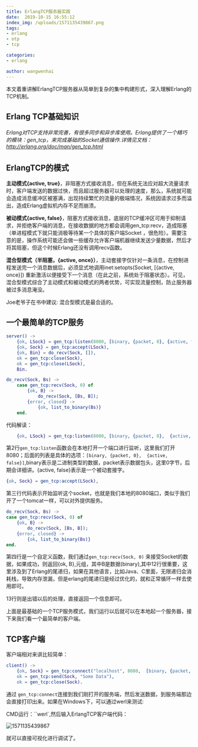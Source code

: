 ```yaml
---
title: ErlangTCP服务器实践
date:  2019-10-15 16:55:12
index_img: /uploads/1571135439867.png
tags: 
- erlang
- otp
- tcp

categories: 
- erlang

author: wangwenhai
---
```

本文着重讲解ErlangTCP服务器从简单到复杂的集中构建形式，深入理解Erlang的TCP机制。
<!-- more -->

## Erlang TCP基础知识

###### Erlang对TCP支持非常完善，有很多同步和异步库使用。Erlang提供了一个精巧的模块：gen_tcp，来完成基础的Socket通信操作.详情见文档：http://erlang.org/doc/man/gen_tcp.html



## ErlangTCP的模式

**主动模式{active, true}**，非阻塞方式接收消息，但在系统无法应对超大流量请求时，客户端发送的数据过快，而且超过服务器可以处理的速度，那么，系统就可能会造成消息缓冲区被塞满，出现持续繁忙的流量的极端情况，系统因请求过多而溢出，造成Erlang虚拟机内存不足而崩溃。

**被动模式{active, false}**，阻塞方式接收消息，底层的TCP缓冲区可用于抑制请求，并拒绝客户端的消息，在接收数据的地方都会调用gen_tcp:recv，造成阻塞（单进程模式下就只能消极等待某一个具体的客户端Socket ，很危险）。需要注意的是，操作系统可能还会做一些缓存允许客户端机器继续发送少量数据，然后才将其阻塞，但这个时候Erlang还没有调用recv函数。

**混合型模式（半阻塞，{active, once}）**，主动套接字仅针对一条消息，在控制进程发送完一个消息数据后，必须显式地调用inet:setopts(Socket, [{active, once}]) 重新激活以便接受下一个消息（在此之前，系统处于阻塞状态）。可见，混合型模式综合了主动模式和被动模式的两者优势，可实现流量控制，防止服务器被过多消息淹没。

Joe老爷子在书中建议: 混合型模式是最合适的。

## 一个最简单的TCP服务



```erlang
server() ->
    {ok, LSock} = gen_tcp:listen(8080, [binary, {packet, 0}, {active, false}]),
    {ok, Sock} = gen_tcp:accept(LSock),
    {ok, Bin} = do_recv(Sock, []),
    ok = gen_tcp:close(Sock),
    ok = gen_tcp:close(LSock),
    Bin.

do_recv(Sock, Bs) ->
    case gen_tcp:recv(Sock, 0) of
        {ok, B} ->
            do_recv(Sock, [Bs, B]);
        {error, closed} ->
            {ok, list_to_binary(Bs)}
    end.
```

代码解读：

```erlang
    {ok, LSock} = gen_tcp:listen(8080, [binary, {packet, 0},  {active, false}]),
```
第2行`gen_tcp:listen`函数会在本地打开一个端口进行监听，这里我们打开8080；后面的列表是具体的选项：`[binary, {packet, 0},  {active, false}]`,binary表示是二进制类型的数据，packet表示数据包头，这里0字节，后期会详细讲。{active, false}表示是一个被动套接字。

```erlang
{ok, Sock} = gen_tcp:accept(LSock),
```

第三行代码表示开始监听这个socket，也就是我们本地的8080端口，类似于我们开了一个tomcat一样，可以对外提供服务。

```erlang
do_recv(Sock, Bs) ->
case gen_tcp:recv(Sock, 0) of
    {ok, B} ->
        do_recv(Sock, [Bs, B]);
    {error, closed} ->
        {ok, list_to_binary(Bs)}
end.
```
第四行是一个自定义函数，我们通过`gen_tcp:recv(Sock, 0)` 来接受Socket的数据，如果成功，则返回{ok, B},元组，其中B是数据(binary),其中12行很重要，这里涉及到了Erlang的尾递归，如果在其他语言，比如Java、C里面，无限递归会消耗栈，导致内存泄漏，但是erlang的尾递归是经过优化的，就和正常循环一样去使用即可。

13行则是出错以后的处理，直接返回一个信息即可。

上面是最基础的一个TCP服务模式，我们运行以后就可以在本地起一个服务器，接下来我们看一个最简单的客户端。



## TCP客户端

客户端相对来讲比较简单：

```erlang
client() ->
    {ok, Sock} = gen_tcp:connect("localhost", 8080,  [binary, {packet, 0}]),
    ok = gen_tcp:send(Sock, "Some Data"),
    ok = gen_tcp:close(Sock).
```

通过 `gen_tcp:connect`连接到我们刚打开的服务端，然后发送数据，到服务端那边会直接打印出来。如果在Windows下，可以通过werl来测试:

CMD运行：``werl`,然后输入ErlangTCP客户端代码：

![1571135439867](/uploads/1571135439867.png)

就可以直接可视化进行调试了。

